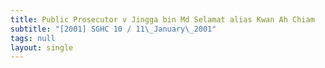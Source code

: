 ```yaml
---
title: Public Prosecutor v Jingga bin Md Selamat alias Kwan Ah Chiam
subtitle: "[2001] SGHC 10 / 11\_January\_2001"
tags: null
layout: single
---
```


